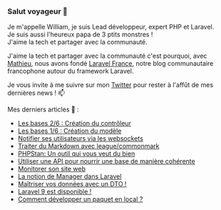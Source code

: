### Salut voyageur 👋

Je m'appelle William, je suis Lead développeur, expert PHP et Laravel.  
Je suis aussi l'heureux papa de 3 ptits monstres !  
J'aime la tech et partager avec la communauté.  

J'aime la tech et partager avec la communauté c'est pourquoi, avec [Mathieu](https://github.com/DeGraciaMathieu), 
nous avons fondé [Laravel France](https://laravel-france.com/), notre blog communautaire francophone autour du framework Laravel.

Je vous invite à me suivre sur mon [Twitter](https://twitter.com/williamsuppo) pour rester à l'affût de mes dernières news ! 📫

Mes derniers articles 📰 :
+ [Les bases 2/6 : Création du contrôleur](https://laravel-france.com/posts/les-bases-26-creation-du-controleur)
+ [Les bases 1/6 : Création du modèle](https://laravel-france.com/posts/les-bases-16-creation-du-modele)
+ [Notifier ses utilisateurs via les websockets](https://laravel-france.com/posts/notifier-ses-utilisateurs-via-les-websockets)
+ [Traiter du Markdown avec league/commonmark](https://laravel-france.com/posts/traiter-du-markdown-avec-leaguecommonmark)
+ [PHPStan: Un outil qui vous veut du bien](https://laravel-france.com/posts/phpstan-un-outil-qui-vous-veut-du-bien)
+ [Utiliser une API pour nourrir une base de manière cohérente](https://laravel-france.com/posts/utiliser-une-api-pour-nourrir-une-base-de-maniere-coherente)
+ [Monitorer son site web](https://laravel-france.com/posts/monitorer-son-site-web)
+ [La notion de Manager dans Laravel](https://laravel-france.com/posts/la-notion-de-manager-dans-laravel)
+ [Maîtriser vos données avec un DTO !](https://laravel-france.com/posts/maitriser-vos-donnees-avec-un-dto)
+ [Laravel 9 est disponible !](https://laravel-france.com/posts/laravel-9-est-disponible)
+ [Comment développer un paquet en local ?](https://laravel-france.com/posts/comment-developper-un-paquet-en-local)
